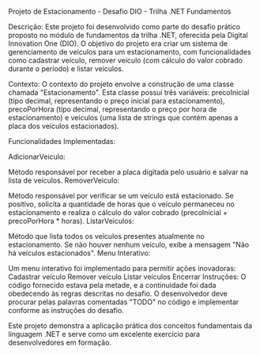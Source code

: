 
Projeto de Estacionamento - Desafio DIO - Trilha .NET Fundamentos

Descrição:
Este projeto foi desenvolvido como parte do desafio prático proposto no módulo de fundamentos da trilha .NET, oferecida pela Digital Innovation One (DIO). O objetivo do projeto era criar um sistema de gerenciamento de veículos para um estacionamento, com funcionalidades como cadastrar veículo, remover veículo (com cálculo do valor cobrado durante o período) e listar veículos.

Contexto:
O contexto do projeto envolve a construção de uma classe chamada "Estacionamento". Esta classe possui três variáveis: precoInicial (tipo decimal, representando o preço inicial para estacionamento), precoPorHora (tipo decimal, representando o preço por hora de estacionamento) e veiculos (uma lista de strings que contém apenas a placa dos veículos estacionados).

Funcionalidades Implementadas:

AdicionarVeiculo:

Método responsável por receber a placa digitada pelo usuário e salvar na lista de veículos.
RemoverVeiculo:

Método responsável por verificar se um veículo está estacionado. Se positivo, solicita a quantidade de horas que o veículo permaneceu no estacionamento e realiza o cálculo do valor cobrado (precoInicial + precoPorHora * horas).
ListarVeiculos:

Método que lista todos os veículos presentes atualmente no estacionamento. Se não houver nenhum veículo, exibe a mensagem "Não há veículos estacionados".
Menu Interativo:

Um menu interativo foi implementado para permitir ações inovadoras:
Cadastrar veículo
Remover veículo
Listar veículos
Encerrar
Instruções:
O código fornecido estava pela metade, e a continuidade foi dada obedecendo às regras descritas no desafio. O desenvolvedor deve procurar pelas palavras comentadas "TODO" no código e implementar conforme as instruções do desafio.

Este projeto demonstra a aplicação prática dos conceitos fundamentais da linguagem .NET e serve como um excelente exercício para desenvolvedores em formação.





